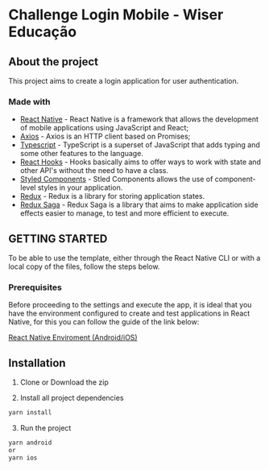 # Challenge Login Mobile - Wiser Educação

## About the project

This project aims to create a login application for user authentication.

### Made with

- [React Native](http://facebook.github.io/react-native/) - React Native is a framework that allows the development of mobile applications using JavaScript and React;
- [Axios](https://github.com/axios/axios) - Axios is an HTTP client based on Promises;
- [Typescript](https://www.typescriptlang.org/) - TypeScript is a superset of JavaScript that adds typing and some other features to the language.
- [React Hooks](https://reactjs.org/docs/hooks-intro.html) - Hooks basically aims to offer ways to work with state and other API's without the need to have a class.
- [Styled Components](https://styled-components.com/) - Stled Components allows the use of component-level styles in your application.
- [Redux](https://redux.js.org/) - Redux is a library for storing application states.
- [Redux Saga](https://redux-saga.js.org/) - Redux Saga is a library that aims to make application side effects easier to manage, to test and more efficient to execute.
<!-- GETTING STARTED -->

## GETTING STARTED

To be able to use the template, either through the React Native CLI or with a local copy of the files, follow the steps below.

### Prerequisites

Before proceeding to the settings and execute the app, it is ideal that you have the environment configured to create and test applications in React Native, for this you can follow the guide of the link below:

[React Native Enviroment (Android/iOS)](http://react-native.rocketseat.dev/)

## Installation

1. Clone or Download the zip

2. Install all project dependencies
```sh 
yarn install 
```
3. Run the project
```sh 
yarn android 
or 
yarn ios


